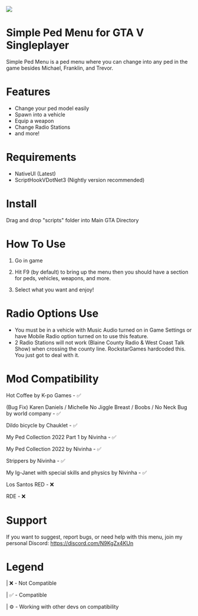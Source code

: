 <img src="https://img.shields.io/badge/status-Active-blue" />

# Simple Ped Menu for GTA V Singleplayer

Simple Ped Menu is a ped menu where you can change into any ped in the game besides Michael, Franklin, and Trevor.

# Features
* Change your ped model easily
* Spawn into a vehicle
* Equip a weapon
* Change Radio Stations
* and more!

# Requirements

* NativeUI (Latest)
* ScriptHookVDotNet3 (Nightly version recommended)

# Install
Drag and drop "scripts" folder into Main GTA Directory

# How To Use

1) Go in game 

2) Hit F9 (by default) to bring up the menu then you should have a section for peds, vehicles, weapons, and more.

3) Select what you want and enjoy!

# Radio Options Use

* You must be in a vehicle with Music Audio turned on in Game Settings or have Mobile Radio option turned on to use this feature.
* 2 Radio Stations will not work (Blaine County Radio & West Coast Talk Show) when crossing the county line. RockstarGames hardcoded this. You just got to deal with it.

# Mod Compatibility
Hot Coffee by K-po Games - ✅

(Bug Fix) Karen Daniels / Michelle No Jiggle Breast / Boobs / No Neck Bug by world company - ✅

Dildo bicycle by Chauklet - ✅

My Ped Collection 2022 Part 1 by Nivinha - ✅

My Ped Collection 2022 by Nivinha - ✅

Strippers by Nivinha - ✅

My Ig-Janet with special skills and physics by Nivinha - ✅

Los Santos RED - ❌

RDE - ❌

# Support

If you want to suggest, report bugs, or need help with this menu, join my personal Discord: https://discord.com/N9KgZx4KUn 

# Legend

| ❌ - Not Compatible

| ✅ - Compatible

| ⚙️ - Working with other devs on compatibility
